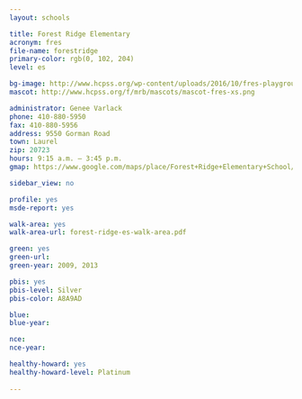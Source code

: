```yaml
---
layout: schools

title: Forest Ridge Elementary
acronym: fres
file-name: forestridge
primary-color: rgb(0, 102, 204)
level: es

bg-image: http://www.hcpss.org/wp-content/uploads/2016/10/fres-playground-group.jpg
mascot: http://www.hcpss.org/f/mrb/mascots/mascot-fres-xs.png

administrator: Genee Varlack
phone: 410-880-5950
fax: 410-880-5956
address: 9550 Gorman Road
town: Laurel
zip: 20723
hours: 9:15 a.m. – 3:45 p.m.
gmap: https://www.google.com/maps/place/Forest+Ridge+Elementary+School/@39.1356831,-76.8417055,17z/data=!3m1!4b1!4m2!3m1!1s0x89b7ddec2506eebb:0xe48026f1c8649407?hl=en

sidebar_view: no

profile: yes
msde-report: yes

walk-area: yes
walk-area-url: forest-ridge-es-walk-area.pdf

green: yes
green-url:
green-year: 2009, 2013

pbis: yes
pbis-level: Silver
pbis-color: A8A9AD

blue: 
blue-year:

nce:
nce-year:

healthy-howard: yes
healthy-howard-level: Platinum
 
---
```

